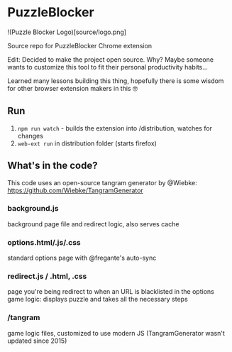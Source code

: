 # PuzzleBlocker

!(Puzzle Blocker Logo)[source/logo.png]

Source repo for PuzzleBlocker Chrome extension

Edit: Decided to make the project open source. Why? Maybe someone wants to customize this tool to fit their personal productivity habits...

Learned many lessons building this thing, hopefully there is some wisdom for other browser extension makers in this 🤓

## Run

1. `npm run watch` - builds the extension into /distribution, watches for changes
2. `web-ext run` in distribution folder (starts firefox)

## What's in the code?

This code uses an open-source tangram generator by @Wiebke:
https://github.com/Wiebke/TangramGenerator

### background.js

background page file and redirect logic, also serves cache

### options.html/.js/.css

standard options page with @fregante's auto-sync

### redirect.js / .html, .css

page you're being redirect to when an URL is blacklisted in the options
game logic: displays puzzle and takes all the necessary steps

### /tangram

game logic files, customized to use modern JS (TangramGenerator wasn't updated since 2015)
